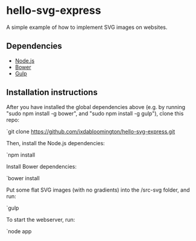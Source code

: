 # hello-svg-express
A simple example of how to implement SVG images on websites.

## Dependencies

* [Node.js](http://nodejs.org)
* [Bower](http//bower.io)
* [Gulp](http://gulpjs.com)

## Installation instructions

After you have installed the global dependencies above (e.g. by running "sudo npm install -g bower", and "sudo npm install -g gulp"), clone this repo:

`git clone https://github.com/ixdabloomington/hello-svg-express.git

Then, install the Node.js dependencies:

`npm install

Install Bower dependencies:

`bower install

Put some flat SVG images (with no gradients) into the /src-svg folder, and run:

`gulp

To start the webserver, run:

`node app
